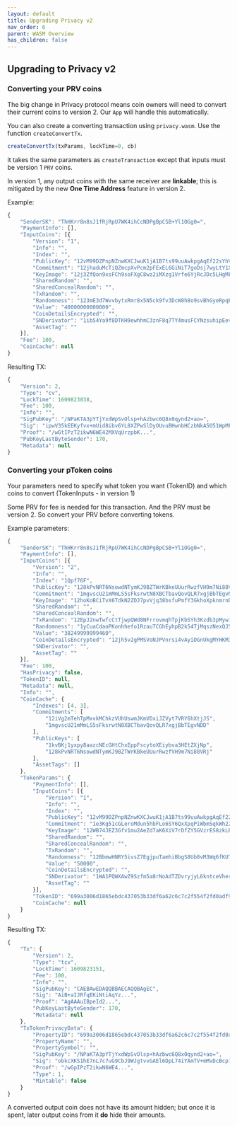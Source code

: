 ```yaml
---
layout: default
title: Upgrading Privacy v2
nav_order: 6
parent: WASM Overview
has_children: false
---
```


## Upgrading to Privacy v2

### Converting your PRV coins

The big change in Privacy protocol means coin owners will need to convert their current coins to version 2. Our `App` will handle this automatically.

You can also create a converting transaction using `privacy.wasm`. Use the function `createConvertTx`.

```javascript
createConvertTx(txParams, lockTime=0, cb)
```

it takes the same parameters as `createTransaction` except that inputs must be version 1 `PRV` coins.

In version 1, any output coins with the same receiver are **linkable**; this is mitigated by the new **One Time Address** feature in version 2.

Example:

```javascript
{
    "SenderSK": "ThHKrr8n8sJ1fRjRpU7WK4ihCcNDPgBpCSB+Yl1OGg0=",
    "PaymentInfo": [],
    "InputCoins": [{
        "Version": "1",
        "Info": "",
        "Index": "",
        "PublicKey": "12vM99DZPnpNZnwKXCJwuK1jA1B7ts99uuAwkpgAqEf22sYhVTZ",
        "Commitment": "12jhaduMcTiQZmcpXvPcm2pFExEL6GiNiT7goDsj7wyLtY1XA7B",
        "KeyImage": "12j3ZfQon9xsFCh9soFXgC8wz2iMXzg1Vrfe6YjRcJDc5LHgMFt",
        "SharedRandom": "",
        "SharedConcealRandom": "",
        "TxRandom": "",
        "Randomness": "123mE3d7WvvbytxRmr8x5N5ck9fv3DcW8h8o9svBhGyeRpqEqPy",
        "Value": "40000000000000",
        "CoinDetailsEncrypted": "",
        "SNDerivator": "1ib54Ya9f8DTKH9ewhhmC3znF8q7TY4musFCYNzsuhipEevp57",
        "AssetTag": ""
    }],
    "Fee": 100,
    "CoinCache": null
}
```

Resulting TX:

```javascript
{
    "Version": 2,
    "Type": "cv",
    "LockTime": 1609823038,
    "Fee": 100,
    "Info": "",
    "SigPubKey": "/NPaKTA3pYTjYxdWpSvOlsp+hAzbwc6Q8x0qynd2+ao=",
    "Sig": "ipwV35kEEKyfvx+mUid8ibv6YL8XZPwSlDyOUvuBHwnbHCzbNkA5O51WpMFDZGE2Qv2Iss0tr4bg+ad4xSyjBA==",
    "Proof": "/wGtIPzT2ikwN6WE42MXVqUrzpbK...",
    "PubKeyLastByteSender": 170,
    "Metadata": null
}
```

### Converting your pToken coins

Your parameters need to specify what token you want (TokenID) and which coins to convert (TokenInputs - in version 1)

Some PRV for fee is needed for this transaction. And the PRV must be version 2. So convert your PRV before converting tokens.

Example parameters:

```javascript
{
    "SenderSK": "ThHKrr8n8sJ1fRjRpU7WK4ihCcNDPgBpCSB+Yl1OGg0=",
    "PaymentInfo": [],
    "InputCoins": [{
        "Version": "2",
        "Info": "",
        "Index": "1Qpf76F",
        "PublicKey": "128kPvNRT6NsowdNTymKJ9BZTWrKBkeUUurRwzfVH9m7Ni88VRj",
        "Commitment": "1mgvscU21mMmLS5sFksrwtN8XBCTbavQovQLR7xgjBbTEgvNDD",
        "KeyImage": "12hoKoBCiTvX6TdkN2ZDJ7pvVjq38bsfuPmfY3GkhoXpknmrnDB",
        "SharedRandom": "",
        "SharedConcealRandom": "",
        "TxRandom": "12EpJ2nwTwfcCtTjwpQWd8NFrrovmqhTpjKbSYh3Kzdb3pMywifbH7zYkMVXBAvgmHew8i7j2CRJJuzoKeQett19Dot3266FuYvS",
        "Randomness": "1yCuaCdaoPKonhhefo1RzauTCGhEyhpB2k54TjMqszNexQJ5T1",
        "Value": "38249999999460",
        "CoinDetailsEncrypted": "12jh5v2gPMSVoNJPVnrsi4vAyiDGnUkgMYHKM3v8cvZum8U9WWY",
        "SNDerivator": "",
        "AssetTag": ""
    }],
    "Fee": 100,
    "HasPrivacy": false,
    "TokenID": null,
    "Metadata": null,
    "Info": "",
    "CoinCache": {
        "Indexes": [4, 3],
        "Commitments": [
            "12iVg2mTehTpMxvkMChkzVUhUswmJKmVDxiJZVyt7VRY6hXtjJS",
            "1mgvscU21mMmLS5sFksrwtN8XBCTbavQovQLR7xgjBbTEgvNDD"
        ],
        "PublicKeys": [
            "1kvBKj1yxpy8aazcNEcGHtChxEppFscytoXEiybva3HEtZXjNp",
            "128kPvNRT6NsowdNTymKJ9BZTWrKBkeUUurRwzfVH9m7Ni88VRj"
        ],
        "AssetTags": []
    },
    "TokenParams": {
        "PaymentInfo": [],
        "InputCoins": [{
            "Version": "1",
            "Info": "",
            "Index": "",
            "PublicKey": "12vM99DZPnpNZnwKXCJwuK1jA1B7ts99uuAwkpgAqEf22sYhVTZ",
            "Commitment": "1e3Kg51cGLeroMdun5hbFLo6SY6QxXpqPiWbmSqkWh22L25vz8",
            "KeyImage": "12WB74JEZ3Gfv1mu2AeZd7aK6XiV7rDfZY5GVzrES8zkLRSdaSV",
            "SharedRandom": "",
            "SharedConcealRandom": "",
            "TxRandom": "",
            "Randomness": "12BbmwHNRY5ivsZ7EgjpuTamhiBbgS8Ub8vM3Wq6fKUTn48u9hb",
            "Value": "50000",
            "CoinDetailsEncrypted": "",
            "SNDerivator": "1WA1PQWXAwZ9Szfm5a8rNoAdTZDvryjyL6kntceVherTWhHeLe",
            "AssetTag": ""
        }],
        "TokenID": "699a3006d1865ebdc437053b33df6a62c6c7c2f554f2fd0adf99a60f5117f945",
        "CoinCache": null
    }
}
```

Resulting TX:

```javascript
{
    "Tx": {
        "Version": 2,
        "Type": "tcv",
        "LockTime": 1609823151,
        "Fee": 100,
        "Info": "",
        "SigPubKey": "CAEBAwEDAQQBBAECAQQBAgEC",
        "Sig": "AiB+aIJRfqEKiNtiAqYz...",
        "Proof": "AgAAAuIBpeId2...",
        "PubKeyLastByteSender": 170,
        "Metadata": null
    },
    "TxTokenPrivacyData": {
        "PropertyID": "699a3006d1865ebdc437053b33df6a62c6c7c2f554f2fd0adf99a60f5117f945",
        "PropertyName": "",
        "PropertySymbol": "",
        "SigPubKey": "/NPaKTA3pYTjYxdWpSvOlsp+hAzbwc6Q8x0qynd2+ao=",
        "Sig": "obkcXKS1hE7nL7c7uG9CbJ9WJgtvvGAEl6DpL74iYAmTV+mMvDcBcp7lMyorOGfAkPbROqynr+E1TelVtTcLBg==",
        "Proof": "/wGpIPzT2ikwN6WE4...",
        "Type": 1,
        "Mintable": false
    }
}
```

A converted output coin does not have its amount hidden; but once it is spent, later output coins from it **do** hide their amounts.
